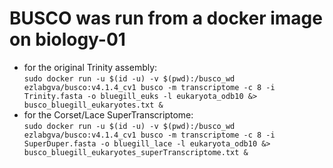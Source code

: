 # BUSCO was run from a docker image on biology-01
- for the original Trinity assembly:<br/>
`sudo docker run -u $(id -u) -v $(pwd):/busco_wd ezlabgva/busco:v4.1.4_cv1 busco -m transcriptome -c 8 -i Trinity.fasta -o bluegill_euks -l eukaryota_odb10 &> busco_bluegill_eukaryotes.txt &`<br/>
- for the Corset/Lace SuperTranscriptome:<br/>
`sudo docker run -u $(id -u) -v $(pwd):/busco_wd ezlabgva/busco:v4.1.4_cv1 busco -m transcriptome -c 8 -i SuperDuper.fasta -o bluegill_lace -l eukaryota_odb10 &> busco_bluegill_eukaryotes_superTranscriptome.txt &`
